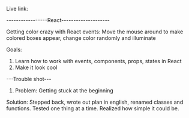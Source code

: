 Live link: 

-----------------React--------------------

Getting color crazy with React events: Move the mouse around to make colored boxes appear, change color randomly and illuminate

Goals:
1. Learn how to work with events, components, props, states in React <done>
2. Make it look cool <done>

---Trouble shot---

1. Problem: Getting stuck at the beginning

Solution: Stepped back, wrote out plan in english, renamed classes and functions. Tested one thing at a time. Realized how simple it could be.


